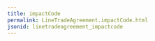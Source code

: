 ```yaml
---
title: impactCode
permalink: LineTradeAgreement.impactCode.html
jsonid: linetradeagreement_impactcode
---
```

